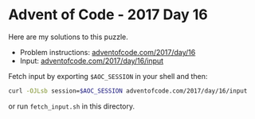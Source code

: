 # Advent of Code - 2017 Day 16
Here are my solutions to this puzzle.

* Problem instructions: [adventofcode.com/2017/day/16](https://adventofcode.com/2017/day/16)
* Input: [adventofcode.com/2017/day/16/input](https://adventofcode.com/2017/day/16/input)

Fetch input by exporting `$AOC_SESSION` in your shell and then:
```bash
curl -OJLsb session=$AOC_SESSION adventofcode.com/2017/day/16/input
```

or run `fetch_input.sh` in this directory.
